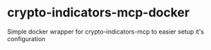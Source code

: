 # crypto-indicators-mcp-docker
Simple docker wrapper for crypto-indicators-mcp to easier setup it's configuration
